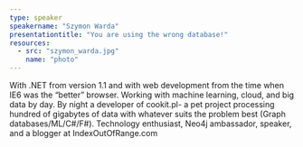 ```yaml
---
type: speaker
speakername: "Szymon Warda"
presentationtitle: "You are using the wrong database!"
resources:
  - src: "szymon_warda.jpg"
    name: "photo"
---
```

With .NET from version 1.1 and with web development from the time when IE6 was the “better” browser. Working with machine learning, cloud, and big data by day. By night a developer of cookit.pl- a pet project processing hundred of gigabytes of data with whatever suits the problem best (Graph databases/ML/C#/F#). Technology enthusiast, Neo4j ambassador, speaker, and a blogger at IndexOutOfRange.com

